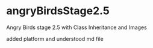 # angryBirdsStage2.5
Angry Birds stage 2.5 with Class Inheritance and Images

added platform and understood md file

